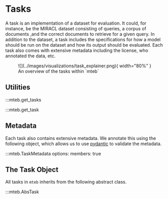 # Tasks

A task is an implementation of a dataset for evaluation. It could, for instance, be the MIRACL dataset consisting of queries, a corpus of documents
,and the correct documents to retrieve for a given query. In addition to the dataset, a task includes the specifications for how a model should be run on the dataset and how its output should be evaluated. Each task also comes with extensive metadata including the license, who annotated the data, etc.

<figure markdown="span">
    ![](../images/visualizations/task_explainer.png){ width="80%" }
    <figcaption>An overview of the tasks within `mteb`</figcaption>
</figure>

## Utilities

:::mteb.get_tasks

:::mteb.get_task

## Metadata

Each task also contains extensive metadata. We annotate this using the following object, which allows us to use [pydantic](https://docs.pydantic.dev/latest/) to validate the metadata.

:::mteb.TaskMetadata
    options:
      members: true



## The Task Object

All tasks in `mteb` inherits from the following abstract class.


:::mteb.AbsTask
<!--
TODO: we probably need to hide some of the method and potentially add a docstring to the class.
-->
